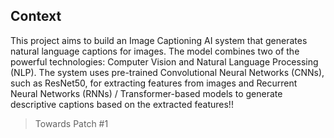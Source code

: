 ## Context
This project aims to build an Image Captioning AI system that generates natural language captions for images. 
The model combines two of the powerful technologies: Computer Vision and Natural Language Processing (NLP). The system uses pre-trained Convolutional Neural Networks (CNNs), such as ResNet50, for extracting features from images and Recurrent Neural Networks (RNNs) / Transformer-based models to generate descriptive captions based on the extracted features!!
> Towards Patch #1
